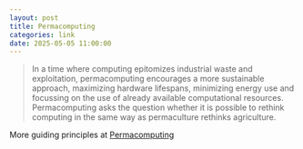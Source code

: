 ```yaml
--- 
layout: post
title: Permacomputing
categories: link
date: 2025-05-05 11:00:00
---
```


> In a time where computing epitomizes industrial waste and exploitation, permacomputing encourages a more sustainable approach, maximizing hardware lifespans, minimizing energy use and focussing on the use of already available computational resources. Permacomputing asks the question whether it is possible to rethink computing in the same way as permaculture rethinks agriculture.

More guiding principles at [Permacomputing](https://permacomputing.net)